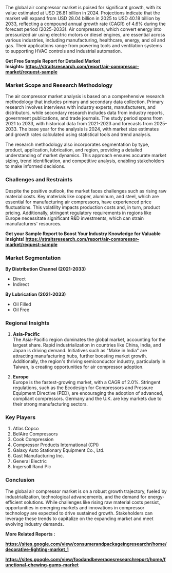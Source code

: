 <div>
<div>
<div>
<p>The global air compressor market is poised for significant growth, with its value estimated at USD 26.81 billion in 2024. Projections indicate that the market will expand from USD 28.04 billion in 2025 to USD 40.18 billion by 2033, reflecting a compound annual growth rate (CAGR) of 4.6% during the forecast period (2025-2033). Air compressors, which convert energy into pressurized air using electric motors or diesel engines, are essential across various industries, including manufacturing, healthcare, energy, and oil and gas. Their applications range from powering tools and ventilation systems to supporting HVAC controls and industrial automation.</p>
<p><strong>Get Free Sample Report for Detailed Market Insights:&nbsp;<a href="https://straitsresearch.com/report/air-compressor-market/request-sample">https://straitsresearch.com/report/air-compressor-market/request-sample</a>&nbsp;</strong></p>
<h3><strong>Market Scope and Research Methodology</strong></h3>
<p>The air compressor market analysis is based on a comprehensive research methodology that includes primary and secondary data collection. Primary research involves interviews with industry experts, manufacturers, and distributors, while secondary research includes data from industry reports, government publications, and trade journals. The study period spans from 2021 to 2033, with historical data from 2021-2023 and forecasts from 2025-2033. The base year for the analysis is 2024, with market size estimates and growth rates calculated using statistical tools and trend analysis.</p>
<p>The research methodology also incorporates segmentation by type, product, application, lubrication, and region, providing a detailed understanding of market dynamics. This approach ensures accurate market sizing, trend identification, and competitive analysis, enabling stakeholders to make informed decisions.</p>
<h3><strong>Challenges and Restraints</strong></h3>
<p>Despite the positive outlook, the market faces challenges such as rising raw material costs. Key materials like copper, aluminum, and steel, which are essential for manufacturing air compressors, have experienced price fluctuations. This volatility impacts production costs and, in turn, product pricing. Additionally, stringent regulatory requirements in regions like Europe necessitate significant R&amp;D investments, which can strain manufacturers' resources.&nbsp;</p>
<p><strong>Get your Sample Report to Boost Your Industry Knowledge for Valuable Insights!&nbsp;<a href="https://straitsresearch.com/report/air-compressor-market/request-sample">https://straitsresearch.com/report/air-compressor-market/request-sample</a>&nbsp;</strong></p>
<h3><strong>Market Segmentation</strong></h3>
<p><strong>By Distribution Channel (2021-2033)</strong></p>
<ul>
<li>Direct</li>
<li>Indirect</li>
</ul>
<p><strong>By Lubrication (2021-2033)</strong></p>
<ul>
<li>Oil Filled</li>
<li>Oil Free</li>
</ul>
<h3><strong>Regional Insights</strong></h3>
<ol start="1">
<li>
<p><strong>Asia-Pacific</strong><br />The Asia-Pacific region dominates the global market, accounting for the largest share. Rapid industrialization in countries like China, India, and Japan is driving demand. Initiatives such as "Make in India" are attracting manufacturing hubs, further boosting market growth. Additionally, the region's thriving semiconductor industry, particularly in Taiwan, is creating opportunities for air compressor adoption.</p>
</li>
<li>
<p><strong>Europe</strong><br />Europe is the fastest-growing market, with a CAGR of 2.0%. Stringent regulations, such as the Ecodesign for Compressors and Pressure Equipment Directive (PED), are encouraging the adoption of advanced, compliant compressors. Germany and the U.K. are key markets due to their strong manufacturing sectors.</p>
</li>
</ol>
<h3><strong>Key Players</strong></h3>
<ol>
<li>Atlas Copco</li>
<li>BelAire Compressors</li>
<li>Cook Compression</li>
<li>Compressor Products International (CPI)</li>
<li>Galaxy Auto Stationary Equipment Co., Ltd.</li>
<li>Gast Manufacturing Inc.</li>
<li>General Electric</li>
<li>Ingersoll Rand Plc</li>
</ol>
<h3><strong>Conclusion</strong></h3>
<p>The global air compressor market is on a robust growth trajectory, fueled by industrialization, technological advancements, and the demand for energy-efficient solutions. While challenges like rising raw material costs persist, opportunities in emerging markets and innovations in compressor technology are expected to drive sustained growth. Stakeholders can leverage these trends to capitalize on the expanding market and meet evolving industry demands.</p>
<p><strong>More Related Reports :&nbsp;</strong></p>
<p><strong><a href="https://sites.google.com/view/consumerandpackageingresearchr/home/decorative-lighting-market_1">https://sites.google.com/view/consumerandpackageingresearchr/home/decorative-lighting-market_1</a></strong></p>
<p><strong><a href="https://sites.google.com/view/foodandbeveragesresearchreport/home/functional-chewing-gums-market">https://sites.google.com/view/foodandbeveragesresearchreport/home/functional-chewing-gums-market</a><br /></strong></p>
</div>
</div>
</div>
